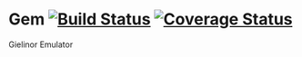 # Gem [![Build Status](https://drone.io/github.com/sinusoids/gem/status.png)](https://drone.io/github.com/sinusoids/gem/latest) [![Coverage Status](https://coveralls.io/repos/sinusoids/gem/badge.svg?branch=master&service=github)](https://coveralls.io/github/sinusoids/gem?branch=master)
Gielinor Emulator
